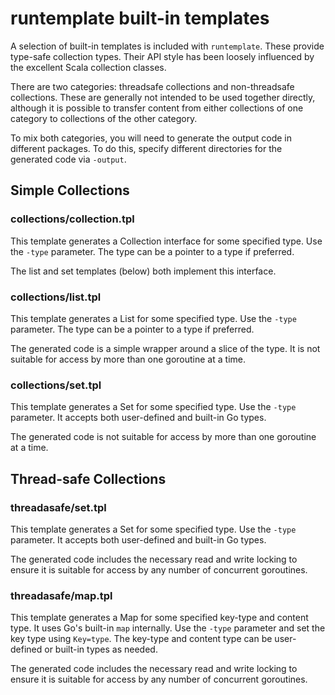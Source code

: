 # runtemplate built-in templates

A selection of built-in templates is included with `runtemplate`. These provide type-safe collection types.
Their API style has been loosely influenced by the excellent Scala collection classes.

There are two categories: threadsafe collections and non-threadsafe collections. These are generally not
intended to be used together directly, although it is possible to transfer content from either collections
of one category to collections of the other category.

To mix both categories, you will need to generate the output code in different packages. To do this,
specify different directories for the generated code via `-output`.

## Simple Collections
### collections/collection.tpl

This template generates a <Type>Collection interface for some specified type. Use the `-type` parameter.
The type can be a pointer to a type if preferred.

The list and set templates (below) both implement this interface.

### collections/list.tpl

This template generates a <Type>List for some specified type. Use the `-type` parameter. The type can be
a pointer to a type if preferred.

The generated code is a simple wrapper around a slice of the type. It is not suitable for access by more
than one goroutine at a time.

### collections/set.tpl

This template generates a <Type>Set for some specified type. Use the `-type` parameter. It accepts both
user-defined and built-in Go types.

The generated code is not suitable for access by more than one goroutine at a time.

## Thread-safe Collections
### threadasafe/set.tpl

This template generates a <Type>Set for some specified type. Use the `-type` parameter. It accepts both
user-defined and built-in Go types.

The generated code includes the necessary read and write locking to ensure it is suitable for access by
any number of concurrent goroutines.

### threadasafe/map.tpl

This template generates a <Key><Type>Map for some specified key-type and content type. It uses Go's
built-in `map` internally. Use the `-type` parameter and set the key type using `Key=type`. The key-type
and content type can be user-defined or built-in types as needed.

The generated code includes the necessary read and write locking to ensure it is suitable for access by
any number of concurrent goroutines.

